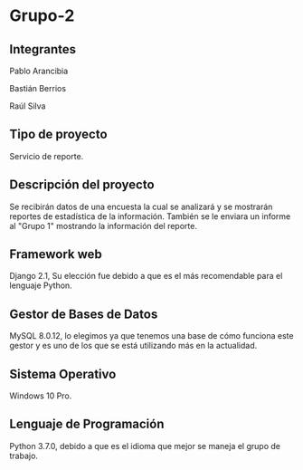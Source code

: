 # Grupo-2

## Integrantes
  Pablo Arancibia
  
  Bastián Berrios 
  
  Raúl Silva 
  
## Tipo de proyecto
  Servicio de reporte.
  
## Descripción del proyecto
  Se recibirán datos de una encuesta la cual se analizará y se mostrarán reportes de estadística de la información. También se le enviara un informe al "Grupo 1" mostrando la información del reporte.
  
## Framework web
  Django 2.1, Su elección fue debido a que es el más recomendable para el lenguaje Python.
  
## Gestor de Bases de Datos
  MySQL 8.0.12, lo elegimos ya que tenemos una base de cómo funciona este gestor y es uno de los que se está utilizando más en la actualidad.
  
## Sistema Operativo
  Windows 10 Pro.
  
## Lenguaje de Programación
  Python 3.7.0, debido a que es el idioma que mejor se maneja el grupo de trabajo.
